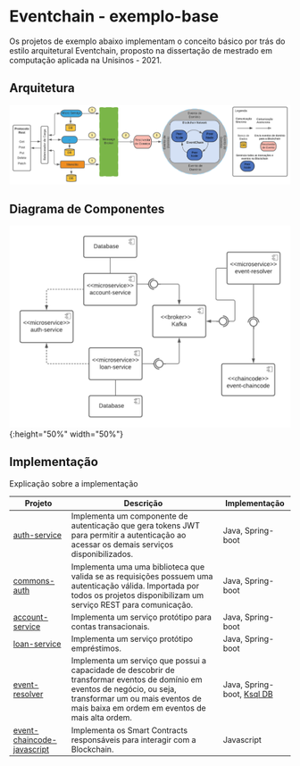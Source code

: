 # Eventchain - exemplo-base

Os projetos de exemplo abaixo implementam o conceito básico por trás do estilo arquitetural Eventchain, proposto na dissertação de mestrado em computação aplicada na Unisinos - 2021.

## Arquitetura
![alt text](documentation/architectural_style_proposed_v2_horizontal.png)

## Diagrama de Componentes
![](documentation/diagrama_de_componentes.png){:height="50%" width="50%"}

## Implementação
Explicação sobre a implementação

|  **Projeto** | **Descrição** | **Implementação** |
| -----------|------------------------------|----------|
| [auth-service](auth-service) | Implementa um componente de autenticação que gera tokens JWT para permitir a autenticação ao acessar os demais serviços disponibilizados.| Java, Spring-boot |
| [commons-auth](commons-auth) | Implementa uma uma biblioteca que valida se as requisições possuem uma autenticação válida. Importada por todos os projetos disponibilizam um serviço REST para comunicação.| Java, Spring-boot |
| [account-service](account-service) | Implementa um serviço protótipo para contas transacionais. | Java, Spring-boot  |
| [loan-service](loan-service) | Implementa um serviço protótipo empréstimos. | Java, Spring-boot  |
| [event-resolver](event-resolver) | Implementa um serviço que possui a capacidade de descobrir de transformar eventos de domínio em eventos de negócio, ou seja, transformar um ou mais eventos de mais baixa em ordem em eventos de mais alta ordem. | Java, Spring-boot, [Ksql DB](https://ksqldb.io/)| 
| [event-chaincode-javascript](event-chaincode-javascript) | Implementa os Smart Contracts responsáveis para interagir com a Blockchain. | Javascript | 

